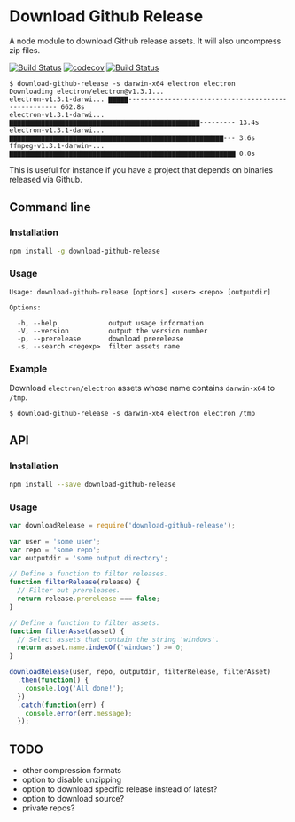 # Download Github Release

A node module to download Github release assets. It will also uncompress zip files.

[![Build Status](https://travis-ci.org/stephan83/download-github-release.svg?branch=master)](https://travis-ci.org/stephan83/download-github-release)
[![codecov](https://codecov.io/gh/stephan83/download-github-release/branch/master/graph/badge.svg)](https://codecov.io/gh/stephan83/download-github-release)
[![Build Status](https://david-dm.org/stephan83/download-github-release.svg)](https://david-dm.org/stephan83/download-github-release) 

```
$ download-github-release -s darwin-x64 electron electron
Downloading electron/electron@v1.3.1...
electron-v1.3.1-darwi... ▇▇▇▇▇---------------------------------------------------- 662.8s
electron-v1.3.1-darwi... ▇▇▇▇▇▇▇▇▇▇▇▇▇▇▇▇▇▇▇▇▇▇▇▇▇▇▇▇▇▇▇▇▇▇▇▇▇▇▇▇▇▇▇▇▇▇▇▇--------- 13.4s
electron-v1.3.1-darwi... ▇▇▇▇▇▇▇▇▇▇▇▇▇▇▇▇▇▇▇▇▇▇▇▇▇▇▇▇▇▇▇▇▇▇▇▇▇▇▇▇▇▇▇▇▇▇▇▇▇▇▇▇▇▇--- 3.6s
ffmpeg-v1.3.1-darwin-... ▇▇▇▇▇▇▇▇▇▇▇▇▇▇▇▇▇▇▇▇▇▇▇▇▇▇▇▇▇▇▇▇▇▇▇▇▇▇▇▇▇▇▇▇▇▇▇▇▇▇▇▇▇▇▇▇▇ 0.0s
```

This is useful for instance if you have a project that depends on binaries released via Github.

## Command line

### Installation

```bash
npm install -g download-github-release
```

### Usage

```
Usage: download-github-release [options] <user> <repo> [outputdir]

Options:

  -h, --help             output usage information
  -V, --version          output the version number
  -p, --prerelease       download prerelease
  -s, --search <regexp>  filter assets name
```

### Example

Download `electron/electron` assets whose name contains `darwin-x64` to `/tmp`.

```
$ download-github-release -s darwin-x64 electron electron /tmp
```

## API

### Installation

```bash
npm install --save download-github-release
```

### Usage

```javascript
var downloadRelease = require('download-github-release');

var user = 'some user';
var repo = 'some repo';
var outputdir = 'some output directory';

// Define a function to filter releases.
function filterRelease(release) {
  // Filter out prereleases.
  return release.prerelease === false;
}

// Define a function to filter assets.
function filterAsset(asset) {
  // Select assets that contain the string 'windows'.
  return asset.name.indexOf('windows') >= 0;
}

downloadRelease(user, repo, outputdir, filterRelease, filterAsset)
  .then(function() {
    console.log('All done!');
  })
  .catch(function(err) {
    console.error(err.message);
  });
```

## TODO

- other compression formats
- option to disable unzipping
- option to download specific release instead of latest?
- option to download source?
- private repos?
